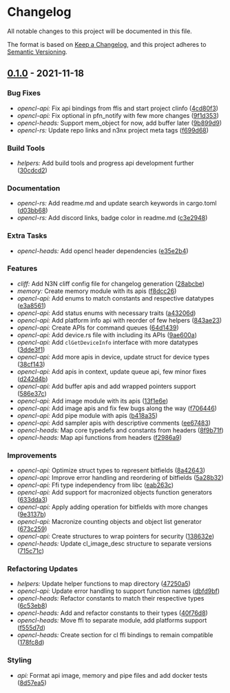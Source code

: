 # Changelog

All notable changes to this project will be documented in this file.

The format is based on [Keep a Changelog](https://keepachangelog.com/en/1.0.0/),
and this project adheres to [Semantic Versioning](https://semver.org/spec/v2.0.0.html).

## [0.1.0] - 2021-11-18

[0.1.0]: ../../../releases/tag/v0.1.0

### Bug Fixes

- *opencl-api:* Fix api bindings from ffis and start project clinfo ([4cd80f3](4cd80f3b88be604c52670147256785943c6bbb7a))
- *opencl-api:* Fix optional in pfn_notify with few more changes ([9f1d353](9f1d353ddceba8144882a70a121678f2ee93b998))
- *opencl-heads:* Support mem_object for now, add buffer later ([9b899d9](9b899d9b2b0d112e9222b6b05b8bc35352d44050))
- *opencl-rs:* Update repo links and n3nx project meta tags ([f699d68](f699d685c15485440ad1c2f47f2fb002f454abe8))

### Build Tools

- *helpers:* Add build tools and progress api development further ([30cdcd2](30cdcd27cc3fc41315a949aa8eb5ae188ca07155))

### Documentation

- *opencl-rs:* Add readme.md and update search keywords in cargo.toml ([d03bb68](d03bb68cbac0deb11ce1f92884edb4c9deb8e51e))
- *opencl-rs:* Add discord links, badge color in readme.md ([c3e2948](c3e2948ecd0ea878fe059a40b0bf7e24b66391d3))

### Extra Tasks

- *opencl-heads:* Add opencl header dependencies ([e35e2b4](e35e2b4498f0b822beca9bcc10dd4b2912612172))

### Features

- *cliff:* Add N3N cliff config file for changelog generation ([28abcbe](28abcbefd5b40fa262c829762ab938447e129182))
- *memory:* Create memory module with its apis ([f8dcc26](f8dcc26af540e7971f2d73c68ebea06312f1bc79))
- *opencl-api:* Add enums to match constants and respective datatypes ([e3a8561](e3a8561a9380fe6e85bd8d7ae85b9f9a807a637b))
- *opencl-api:* Add status enums with necessary traits ([a43206d](a43206dd715d691e35e0d66677fcc3509abcb1dd))
- *opencl-api:* Add platform info api with reorder of few helpers ([843ae23](843ae237a6392ec0134220d195f4379b47a8792e))
- *opencl-api:* Create APIs for command queues ([64d1439](64d14396e6c6d7f16f2a6a8840dc5079b087db96))
- *opencl-api:* Add device.rs file with including its APIs ([9ae600a](9ae600aa516d8547c009e522a58fcbdce794ad5e))
- *opencl-api:* Add `clGetDeviceInfo` interface with more datatypes ([3dde3f1](3dde3f114a21540439bee5192ffb117f7557af95))
- *opencl-api:* Add more apis in device, update struct for device types ([38cf143](38cf1434ed432102bc02c5aed139cbf8bf57e049))
- *opencl-api:* Add apis in context, update queue api, few minor fixes ([d242d4b](d242d4bc7df49af6dee3db119e6c1726bf9209f0))
- *opencl-api:* Add buffer apis and add wrapped pointers support ([586e37c](586e37cb634579488cf733dfb61e1585d46c5111))
- *opencl-api:* Add image module with its apis ([13f1e6e](13f1e6e92eaa798bf148a44e5a15de9c9a86388d))
- *opencl-api:* Add image apis and fix few bugs along the way ([f706446](f706446835ca0238b02ce7d4c2af10daaa653b50))
- *opencl-api:* Add pipe module with apis ([b418a35](b418a354f290cb36630722b11f9b28b6abb51c0d))
- *opencl-api:* Add sampler apis with descriptive comments ([ee67483](ee67483f12f9294d1a4d3b8e42e78b042b692458))
- *opencl-heads:* Map core typedefs and constants from headers ([8f9b71f](8f9b71fa7aa81d1702ef59fcb708be5c25145533))
- *opencl-heads:* Map api functions from headers ([f2986a9](f2986a978aca78f901ee2014db3f287c9c12b85b))

### Improvements

- *opencl-api:* Optimize struct types to represent bitfields ([8a42643](8a42643e69205de2a45aaa4b7f1c37d84c7c0753))
- *opencl-api:* Improve error handling and reordering of bitfields ([5a28b32](5a28b32924fa282e04c2b1326307baeb9aba845a))
- *opencl-api:* Ffi type independency from libc ([eab263c](eab263cf517ce445d9be77282cd768a253cebb70))
- *opencl-api:* Add support for macronized objects function generators ([633dda3](633dda3a56fef402baa644999cac08181c67b2b5))
- *opencl-api:* Apply adding operation for bitfields with more changes ([9e3137b](9e3137b8f22146275c2bff2add639403d437544a))
- *opencl-api:* Macronize counting objects and object list generator ([673c259](673c2592892e69625717b05ddc81bc78e4f218a5))
- *opencl-api:* Create structures to wrap pointers for security ([138632e](138632eab27fee095bfc82c97dba76315062e9a7))
- *opencl-heads:* Update cl_image_desc structure to separate versions ([715c71c](715c71ce553b9076589c7c69dc1eb913e723234c))

### Refactoring Updates

- *helpers:* Update helper functions to map directory ([47250a5](47250a596b5ca34fc652c9dabeb0fe1720344af5))
- *opencl-api:* Update error handling to support function names ([dbfd9bf](dbfd9bf56172c18e7bdd1214117ce83dfe73b10d))
- *opencl-heads:* Refactor constants to match their respective types ([6c53eb8](6c53eb882266b52326610ba1fd8591c259c62cdb))
- *opencl-heads:* Add and refactor constants to their types ([40f76d8](40f76d840e7e0ff703ae8b395b7efcb48b461940))
- *opencl-heads:* Move ffi to separate module, add platforms support ([f555d7d](f555d7d7dceca81a75c143222eb9d2c814b6f091))
- *opencl-heads:* Create section for cl ffi bindings to remain compatible ([178fc8d](178fc8d99673eef8cdf1d2a4a043050e6981934a))

### Styling

- *api:* Format api image, memory and pipe files and add docker tests ([8d57ea5](8d57ea561677e27f032152ac56318425da3a8121))

<!-- CHANGELOG SPLIT MARKER -->
